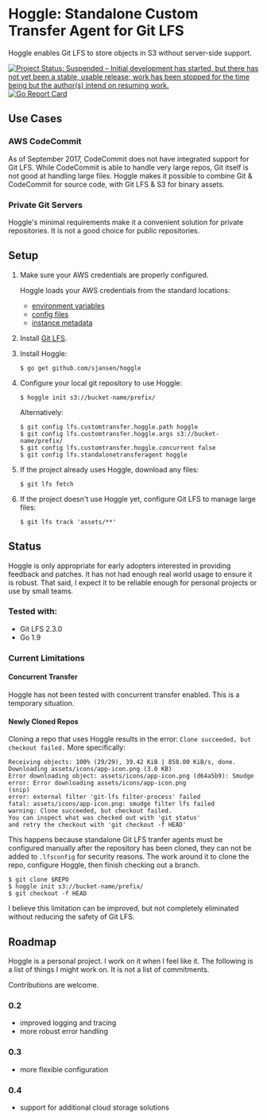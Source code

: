 # Hoggle: Standalone Custom Transfer Agent for Git LFS

Hoggle enables Git LFS to store objects in S3 without server-side
support.

[![Project Status: Suspended – Initial development has started, but there has not yet been a stable, usable release; work has been stopped for the time being but the author(s) intend on resuming work.](https://www.repostatus.org/badges/latest/suspended.svg)](https://www.repostatus.org/#suspended)
[![Go Report Card](https://goreportcard.com/badge/github.com/sjansen/hoggle)](https://goreportcard.com/report/github.com/sjansen/hoggle)

## Use Cases

### AWS CodeCommit

As of September 2017, CodeCommit does not have integrated support
for Git LFS.  While CodeCommit is able to handle very large repos,
Git itself is not good at handling large files.  Hoggle makes it
possible to combine Git & CodeCommit for source code, with Git LFS
& S3 for binary assets.

### Private Git Servers

Hoggle's minimal requirements make it a convenient solution for
private repositories. It is not a good choice for public repositories.

## Setup

1) Make sure your AWS credentials are properly configured.

   Hoggle loads your AWS credentials from the
   standard locations:
   * [environment variables](http://docs.aws.amazon.com/cli/latest/userguide/cli-environment.html)
   * [config files](http://docs.aws.amazon.com/cli/latest/userguide/cli-config-files.html)
   * [instance metadata](http://docs.aws.amazon.com/cli/latest/userguide/cli-metadata.html)

2) Install [Git LFS](https://github.com/git-lfs/git-lfs/wiki/Installation).

3) Install Hoggle:
    ```
    $ go get github.com/sjansen/hoggle
    ```

4) Configure your local git repository to use Hoggle:
    ```
    $ hoggle init s3://bucket-name/prefix/
    ```
    Alternatively:
    ```
    $ git config lfs.customtransfer.hoggle.path hoggle
    $ git config lfs.customtransfer.hoggle.args s3://bucket-name/prefix/
    $ git config lfs.customtransfer.hoggle.concurrent false
    $ git config lfs.standalonetransferagent hoggle
    ```

5) If the project already uses Hoggle, download any files:
    ```
    $ git lfs fetch
    ```

6) If the project doesn't use Hoggle yet, configure Git LFS to manage large files:
    ```
    $ git lfs track 'assets/**'
    ```

## Status

Hoggle is only appropriate for early adopters interested in providing
feedback and patches. It has not had enough real world usage to ensure
it is robust. That said, I expect it to be reliable enough for personal
projects or use by small teams.

### Tested with:
 - Git LFS 2.3.0
 - Go 1.9

### Current Limitations

#### Concurrent Transfer

Hoggle has not been tested with concurrent transfer enabled. This is a
temporary situation.

#### Newly Cloned Repos

Cloning a repo that uses Hoggle results in the error:
`Clone succeeded, but checkout failed.` More specifically:

```
Receiving objects: 100% (29/29), 39.42 KiB | 858.00 KiB/s, done.
Downloading assets/icons/app-icon.png (3.0 KB)
Error downloading object: assets/icons/app-icon.png (d64a5b9): Smudge error: Error downloading assets/icons/app-icon.png
(snip)
error: external filter 'git-lfs filter-process' failed
fatal: assets/icons/app-icon.png: smudge filter lfs failed
warning: Clone succeeded, but checkout failed.
You can inspect what was checked out with 'git status'
and retry the checkout with 'git checkout -f HEAD'
```

This happens because standalone Git LFS tranfer agents must be configured
manually after the repository has been cloned, they can not be added to
`.lfsconfig` for security reasons. The work around it to clone the repo,
configure Hoggle, then finish checking out a branch.

```
$ git clone $REPO
$ hoggle init s3://bucket-name/prefix/
$ git checkout -f HEAD
```

I believe this limitation can be improved, but not completely eliminated
without reducing the safety of Git LFS.

## Roadmap

Hoggle is a personal project. I work on it when I feel like it.
The following is a list of things I might work on. It is not a
list of commitments.

Contributions are welcome.

### 0.2
 - improved logging and tracing
 - more robust error handling

### 0.3
 - more flexible configuration

### 0.4
 - support for additional cloud storage solutions

